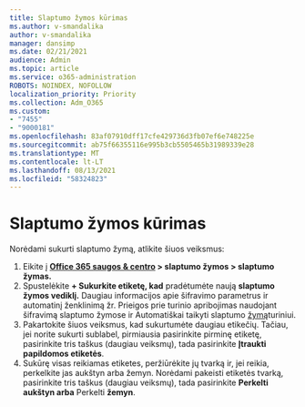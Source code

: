 ```yaml
---
title: Slaptumo žymos kūrimas
ms.author: v-smandalika
author: v-smandalika
manager: dansimp
ms.date: 02/21/2021
audience: Admin
ms.topic: article
ms.service: o365-administration
ROBOTS: NOINDEX, NOFOLLOW
localization_priority: Priority
ms.collection: Adm_O365
ms.custom:
- "7455"
- "9000181"
ms.openlocfilehash: 83af07910dff17cfe429736d3fb07ef6e748225e
ms.sourcegitcommit: ab75f66355116e995b3cb5505465b31989339e28
ms.translationtype: MT
ms.contentlocale: lt-LT
ms.lasthandoff: 08/13/2021
ms.locfileid: "58324823"
---
```

# <a name="create-a-sensitivity-label"></a>Slaptumo žymos kūrimas

Norėdami sukurti slaptumo žymą, atlikite šiuos veiksmus:

1. Eikite į **[Office 365 saugos & centro](https://sip.protection.office.com/) > slaptumo žymos > slaptumo žymas.**
2. Spustelėkite **+ Sukurkite etiketę, kad** pradėtumėte naują **slaptumo žymos vediklį.** Daugiau informacijos apie šifravimo parametrus ir [](https://docs.microsoft.com/microsoft-365/compliance/encryption-sensitivity-labels) automatinį ženklinimą žr. Prieigos prie turinio apribojimas naudojant šifravimą slaptumo žymose ir Automatiškai taikyti slaptumo [žymą](https://docs.microsoft.com/microsoft-365/compliance/apply-sensitivity-label-automatically)turiniui.
3. Pakartokite šiuos veiksmus, kad sukurtumėte daugiau etikečių. Tačiau, jei norite sukurti sublabel, pirmiausia pasirinkite pirminę etiketę, pasirinkite tris taškus (daugiau veiksmų), tada pasirinkite **Įtraukti papildomos etiketės**.
4. Sukūrę visas reikiamas etiketes, peržiūrėkite jų tvarką ir, jei reikia, perkelkite jas aukštyn arba žemyn. Norėdami pakeisti etiketės tvarką, pasirinkite tris taškus (daugiau veiksmų), tada pasirinkite **Perkelti aukštyn arba** Perkelti **žemyn**. 
